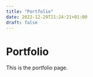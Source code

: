 ```yaml
---
title: "Portfolio"
date: 2022-12-29T21:24:21+01:00
draft: false
---
```


# Portfolio

This is the portfolio page.

